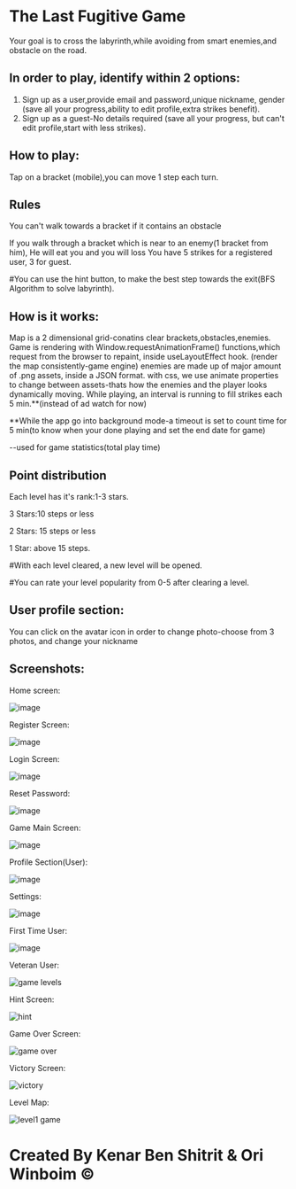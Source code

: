 # The Last Fugitive Game


Your goal is to cross the labyrinth,while avoiding from smart enemies,and obstacle on the road.

## In order to play, identify within 2 options:
1) Sign up as a user,provide email and password,unique nickname, gender (save all your progress,ability to edit profile,extra strikes benefit).
2) Sign up as a guest-No details required (save all your progress, but can't edit profile,start with less strikes).

## How to play:
Tap on a bracket (mobile),you can move 1 step each turn.


## Rules
You can't walk towards a bracket if it contains an obstacle

If you walk through a bracket which is near to an enemy(1 bracket from him), He will eat you and you will loss
You have 5 strikes for a registered user, 3 for guest.

#You can use the hint button, to make the best step towards the exit(BFS Algorithm to solve labyrinth).

## How is it works:

Map is a 2 dimensional grid-conatins clear brackets,obstacles,enemies.
Game is rendering with Window.requestAnimationFrame() functions,which request from the browser to repaint, inside useLayoutEffect hook.
(render the map consistently-game engine)
enemies are made up of major amount of .png assets, inside a JSON format.
with css, we use animate properties to change between assets-thats how the enemies and the player looks dynamically moving.
While playing, an interval is running to fill strikes each 5 min.**(instead of ad watch for now)

**While the app go into background mode-a timeout is set to count time for 5 min(to know when your done playing and set the end date for game)

--used for game statistics(total play time)

## Point distribution

Each level has it's rank:1-3 stars.

3 Stars:10 steps or less

2 Stars: 15 steps or less

1 Star: above 15 steps.

#With each level cleared, a new level will be opened.

#You can rate your level popularity from 0-5 after clearing a level.

## User profile section:


You can click on the avatar icon in order to change photo-choose from 3 photos, and change your nickname



## Screenshots:

Home screen:


![image](https://user-images.githubusercontent.com/93253836/195579123-e0c2c2e9-d1cc-48af-9a91-8466c810d40a.png)


Register Screen:


![image](https://user-images.githubusercontent.com/93253836/195579157-04544ae1-ff94-4a43-8b68-5da8ba040d9d.png)


Login Screen:


![image](https://user-images.githubusercontent.com/93253836/195579189-19fd53f2-abce-42b5-9a24-2bf5c1cc777f.png)


Reset Password:


![image](https://user-images.githubusercontent.com/93253836/195579215-a6876689-e281-419c-8af0-7c44d14f0dfd.png)


Game Main Screen:


![image](https://user-images.githubusercontent.com/93253836/195579242-e25c9be7-4bdb-404b-9ead-013a2414285a.png)


Profile Section(User):


![image](https://user-images.githubusercontent.com/93253836/195579260-cca84f26-87ba-4a20-9b09-c74e5a7e988d.png)


Settings:


![image](https://user-images.githubusercontent.com/93253836/195579282-364bd97f-fb04-4cbf-aa58-0d598c801215.png)


First Time User:


![image](https://user-images.githubusercontent.com/93253836/195579307-f3c10ca6-5fa2-43c9-a71f-5ece3e4ef031.png)


Veteran User:


![game levels](https://user-images.githubusercontent.com/93253836/195579506-346ebd15-fa49-40f3-980e-87a1c8e8f213.PNG)


Hint Screen:


![hint](https://user-images.githubusercontent.com/93253836/195579575-feeee6b3-9a7e-4986-a987-a65dff9809b0.PNG)


Game Over Screen:


![game over](https://user-images.githubusercontent.com/93253836/195579541-660ac20c-df38-4120-9942-907b60622762.PNG)


Victory Screen:


![victory](https://user-images.githubusercontent.com/93253836/195579653-2d93a017-f48f-4952-a78b-cab2054c937e.PNG)



Level Map:


![level1 game](https://user-images.githubusercontent.com/93253836/195579601-5df1afac-a411-4c1a-90c8-4e2934769811.PNG)


# Created By Kenar Ben Shitrit & Ori Winboim © 




